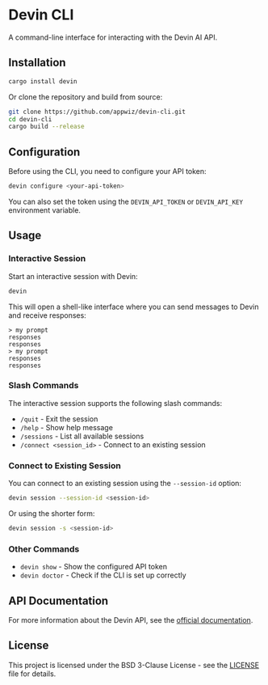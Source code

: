 # Devin CLI

A command-line interface for interacting with the Devin AI API.

## Installation

```bash
cargo install devin
```

Or clone the repository and build from source:

```bash
git clone https://github.com/appwiz/devin-cli.git
cd devin-cli
cargo build --release
```

## Configuration

Before using the CLI, you need to configure your API token:

```bash
devin configure <your-api-token>
```

You can also set the token using the `DEVIN_API_TOKEN` or `DEVIN_API_KEY` environment variable.

## Usage

### Interactive Session

Start an interactive session with Devin:

```bash
devin
```

This will open a shell-like interface where you can send messages to Devin and receive responses:

```
> my prompt
responses
responses
> my prompt
responses
responses
```

### Slash Commands

The interactive session supports the following slash commands:

- `/quit` - Exit the session
- `/help` - Show help message
- `/sessions` - List all available sessions
- `/connect <session_id>` - Connect to an existing session

### Connect to Existing Session

You can connect to an existing session using the `--session-id` option:

```bash
devin session --session-id <session-id>
```

Or using the shorter form:

```bash
devin session -s <session-id>
```

### Other Commands

- `devin show` - Show the configured API token
- `devin doctor` - Check if the CLI is set up correctly

## API Documentation

For more information about the Devin API, see the [official documentation](https://docs.devin.ai/api-reference/overview).

## License

This project is licensed under the BSD 3-Clause License - see the [LICENSE](LICENSE) file for details.
